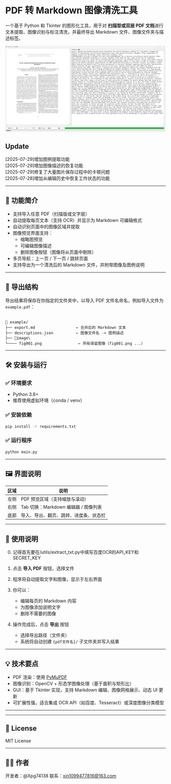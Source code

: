 # PDF 转 Markdown 图像清洗工具

一个基于 Python 和 Tkinter 的图形化工具，用于对 **扫描型或双层 PDF 文档**进行文本提取、图像识别与标注清洗，并最终导出 Markdown 文件、图像文件夹与描述标签。

![alt text](image.png)


## Update
[2025-07-29]增加图例提取功能  
[2025-07-29]增加图像描述的恢复功能  
[2025-07-29]修复了大量图片保存过程中的卡顿问题  
[2025-07-28]增加从编辑历史中恢复工作状态的功能  

---

## 🎯 功能简介

- 支持导入任意 PDF（扫描版或文字层）
- 自动提取每页文本（支持 OCR）并显示为 Markdown 可编辑格式
- 自动识别页面中的图像区域并提取
- 图像预览界面支持：
  - 缩略图预览
  - 可编辑图像描述
  - 删除图像按钮（图像将从页面中剔除）
- 多页导航：上一页 / 下一页 / 跳转页面
- 支持导出为一个清洗后的 Markdown 文件，并附带图像及图例说明

---

## 📁 导出结构

导出结果将保存在你指定的文件夹中，以导入 PDF 文件名命名，例如导入文件为 `example.pdf`：

```

📁 example/
├── export.md                  ← 合并后的 Markdown 文本
├── descriptions.json          ← 图像文件名 -> 图例描述
├── 📁image\
└──── fig001.png                ← 所有保留图像（fig001.png ...）

````

---

## 🛠 安装与运行

### ✅ 环境要求

- Python 3.8+
- 推荐使用虚拟环境（conda / venv）

### ✅ 安装依赖

```bash
pip install -r requirements.txt
````

### ✅ 运行程序

```bash
python main.py
```

---

## 🖼️ 界面说明

| 区域 | 说明                         |
| -- | -------------------------- |
| 左侧 | PDF 预览区域（支持缩放与滚动）          |
| 右侧 | Tab 切换：Markdown 编辑器 / 图像列表 |
| 底部 | 导入、导出、翻页、跳转、进度条、状态栏        |

---

## 📝 使用说明
0. 记得首先要在/utils/extract_txt.py中填写百度OCR的API_KEY和SECRET_KEY 
1. 点击 **导入 PDF** 按钮，选择文件
2. 程序将自动提取文字和图像，显示于左右界面
3. 你可以：

   * 编辑每页的 Markdown 内容
   * 为图像添加说明文字
   * 删除不需要的图像
4. 操作完成后，点击 **导出** 按钮

   * 选择导出路径（文件夹）
   * 系统将自动创建 `{pdf文件名}/` 子文件夹并写入结果

---

## 💡 技术要点

* PDF 渲染：使用 [PyMuPDF](https://pymupdf.readthedocs.io/)
* 图像识别：OpenCV + 形态学图像处理（基于面积与矩形比）
* GUI：基于 Tkinter 实现，支持 Markdown 编辑、图像网格展示、动态 UI 更新
* 可扩展性强，适合集成 OCR API（如百度、Tesseract）或深度图像分类模型

---

---

## 📄 License

MIT License

---

## 🙋‍♂️ 作者

开发者：@Xpg74138
联系：xin1099477816@163.com


